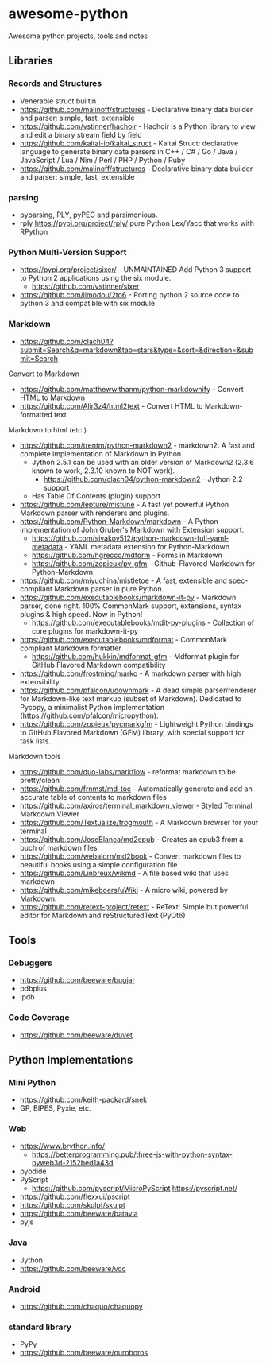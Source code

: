 # awesome-python

Awesome python projects, tools and notes

## Libraries

### Records and Structures

  * Venerable struct builtin
  * https://github.com/malinoff/structures - Declarative binary data builder and parser: simple, fast, extensible
  * https://github.com/vstinner/hachoir - Hachoir is a Python library to view and edit a binary stream field by field
  * https://github.com/kaitai-io/kaitai_struct - Kaitai Struct: declarative language to generate binary data parsers in C++ / C# / Go / Java / JavaScript / Lua / Nim / Perl / PHP / Python / Ruby
  * https://github.com/malinoff/structures - Declarative binary data builder and parser: simple, fast, extensible

### parsing

  * pyparsing, PLY, pyPEG and parsimonious.
  * rply https://pypi.org/project/rply/ pure Python Lex/Yacc that works with RPython

### Python Multi-Version Support

  * https://pypi.org/project/sixer/ - UNMAINTAINED Add Python 3 support to Python 2 applications using the six module.
      * https://github.com/vstinner/sixer
  * https://github.com/limodou/2to6 - Porting python 2 source code to python 3 and compatible with six module

### Markdown

  * https://github.com/clach04?submit=Search&q=markdown&tab=stars&type=&sort=&direction=&submit=Search

Convert to Markdown

  * https://github.com/matthewwithanm/python-markdownify - Convert HTML to Markdown
  * https://github.com/Alir3z4/html2text - Convert HTML to Markdown-formatted text

Markdown to html (etc.)

  * https://github.com/trentm/python-markdown2 - markdown2: A fast and complete implementation of Markdown in Python
      * Jython 2.5.1 can be used with an older version of Markdown2 (2.3.6 known to work, 2.3.10 known to NOT work).
          * https://github.com/clach04/python-markdown2 - Jython 2.2 support
      * Has Table Of Contents (plugin) support
  * https://github.com/lepture/mistune - A fast yet powerful Python Markdown parser with renderers and plugins.
  * https://github.com/Python-Markdown/markdown - A Python implementation of John Gruber's Markdown with Extension support.
      * https://github.com/sivakov512/python-markdown-full-yaml-metadata - YAML metadata extension for Python-Markdown
      * https://github.com/hgrecco/mdform - Forms in Markdown
      * https://github.com/zopieux/py-gfm - Github-Flavored Markdown for Python-Markdown.
  * https://github.com/miyuchina/mistletoe - A fast, extensible and spec-compliant Markdown parser in pure Python.
  * https://github.com/executablebooks/markdown-it-py - Markdown parser, done right. 100% CommonMark support, extensions, syntax plugins & high speed. Now in Python!
      * https://github.com/executablebooks/mdit-py-plugins - Collection of core plugins for markdown-it-py
  * https://github.com/executablebooks/mdformat - CommonMark compliant Markdown formatter
      * https://github.com/hukkin/mdformat-gfm - Mdformat plugin for GitHub Flavored Markdown compatibility
  * https://github.com/frostming/marko - A markdown parser with high extensibility.
  * https://github.com/pfalcon/udownmark - A dead simple parser/renderer for Markdown-like text markup (subset of Markdown). Dedicated to Pycopy, a minimalist Python implementation (https://github.com/pfalcon/micropython).
  * https://github.com/zopieux/pycmarkgfm - Lightweight Python bindings to GitHub Flavored Markdown (GFM) library, with special support for task lists.

Markdown tools

  * https://github.com/duo-labs/markflow - reformat markdown to be pretty/clean
  * https://github.com/frnmst/md-toc - Automatically generate and add an accurate table of contents to markdown files
  * https://github.com/axiros/terminal_markdown_viewer - Styled Terminal Markdown Viewer
  * https://github.com/Textualize/frogmouth - A Markdown browser for your terminal
  * https://github.com/JoseBlanca/md2epub - Creates an epub3 from a buch of markdown files
  * https://github.com/webalorn/md2book - Convert markdown files to beautiful books using a simple configuration file
  * https://github.com/Linbreux/wikmd - A file based wiki that uses markdown
  * https://github.com/mikeboers/uWiki - A micro wiki, powered by Markdown.
  * https://github.com/retext-project/retext - ReText: Simple but powerful editor for Markdown and reStructuredText (PyQt6)

## Tools

### Debuggers

  * https://github.com/beeware/bugjar
  * pdbplus
  * ipdb

### Code Coverage

  * https://github.com/beeware/duvet

## Python Implementations

### Mini Python

  * https://github.com/keith-packard/snek
  * GP, BIPES, Pyxie, etc.

### Web

  * https://www.brython.info/
      * https://betterprogramming.pub/three-js-with-python-syntax-pyweb3d-2152bed1a43d
  * pyodide
  * PyScript
      * https://github.com/pyscript/MicroPyScript https://pyscript.net/
  * https://github.com/flexxui/pscript
  * https://github.com/skulpt/skulpt
  * https://github.com/beeware/batavia
  * pyjs

### Java

  * Jython
  * https://github.com/beeware/voc

### Android 

  * https://github.com/chaquo/chaquopy


### standard library 

  * PyPy
  * https://github.com/beeware/ouroboros



